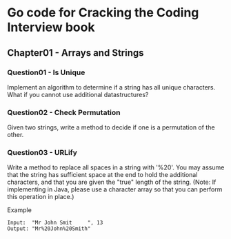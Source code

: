 # Go code for Cracking the Coding Interview book

## Chapter01 - Arrays and Strings
### Question01 - Is Unique
Implement an algorithm to determine if a string has all unique characters.
What if you cannot use additional datastructures?
### Question02 - Check Permutation
Given two strings, write a method to decide if one is a permutation of the
other.
### Question03 - URLify
Write a method to replace all spaces in a string with '%20'. You may assume that
the string has sufficient space at the end to hold the additional characters, and
that you are given the "true" length of the string. (Note: If implementing in Java,
please use a character array so that you can perform this operation in place.)

Example
```
Input:  "Mr John Smit     ", 13
Output: "Mr%20John%20Smith"
```
